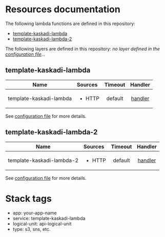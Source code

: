# Resources documentation

The following lambda functions are defined in this repository:
- [template-kaskadi-lambda](#template-kaskadi-lambda)
- [template-kaskadi-lambda-2](#template-kaskadi-lambda-2)

The following layers are defined in this repository:
_no layer defined in the [configuration file](./serverless.yml)..._

## template-kaskadi-lambda <a name="template-kaskadi-lambda"></a>

|           Name          | Sources                | Timeout |                 Handler                 |
| :---------------------: | :--------------------- | :-----: | :-------------------------------------: |
| template-kaskadi-lambda | <ul><li>HTTP</li></ul> | default | [handler](./template-kaskadi-lambda.js) |

See [configuration file](./serverless.yml) for more details.

## template-kaskadi-lambda-2 <a name="template-kaskadi-lambda-2"></a>

|            Name           | Sources                | Timeout |                 Handler                 |
| :-----------------------: | :--------------------- | :-----: | :-------------------------------------: |
| template-kaskadi-lambda-2 | <ul><li>HTTP</li></ul> | default | [handler](./template-kaskadi-lambda.js) |

See [configuration file](./serverless.yml) for more details.

# Stack tags

- app: your-app-name
- service: template-kaskadi-lambda
- logical-unit: api-logical-unit
- type: s3, sns, etc.